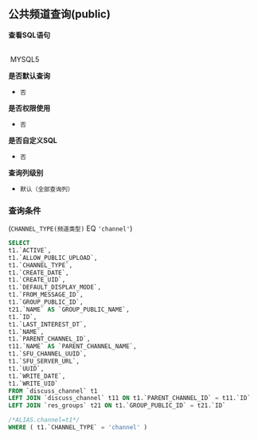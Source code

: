 ## 公共频道查询(public) <!-- {docsify-ignore-all} -->



<p class="panel-title"><b>查看SQL语句</b></p>
<br>

<el-row>
&nbsp;<el-tag @click="MYSQL5 = true">MYSQL5</el-tag>
</el-row>

<br>
<p class="panel-title"><b>是否默认查询</b></p>

* `否`

<p class="panel-title"><b>是否权限使用</b></p>

* `否`

<p class="panel-title"><b>是否自定义SQL</b></p>

* `否`

<p class="panel-title"><b>查询列级别</b></p>

* `默认（全部查询列）`



### 查询条件

(`CHANNEL_TYPE(频道类型)` EQ `'channel'`)





<el-dialog v-model="MYSQL5" title="MYSQL5">

```sql
SELECT
t1.`ACTIVE`,
t1.`ALLOW_PUBLIC_UPLOAD`,
t1.`CHANNEL_TYPE`,
t1.`CREATE_DATE`,
t1.`CREATE_UID`,
t1.`DEFAULT_DISPLAY_MODE`,
t1.`FROM_MESSAGE_ID`,
t1.`GROUP_PUBLIC_ID`,
t21.`NAME` AS `GROUP_PUBLIC_NAME`,
t1.`ID`,
t1.`LAST_INTEREST_DT`,
t1.`NAME`,
t1.`PARENT_CHANNEL_ID`,
t11.`NAME` AS `PARENT_CHANNEL_NAME`,
t1.`SFU_CHANNEL_UUID`,
t1.`SFU_SERVER_URL`,
t1.`UUID`,
t1.`WRITE_DATE`,
t1.`WRITE_UID`
FROM `discuss_channel` t1 
LEFT JOIN `discuss_channel` t11 ON t1.`PARENT_CHANNEL_ID` = t11.`ID` 
LEFT JOIN `res_groups` t21 ON t1.`GROUP_PUBLIC_ID` = t21.`ID` 

/*ALIAS.channel=t1*/
WHERE ( t1.`CHANNEL_TYPE` = 'channel' )
```

</el-dialog>

<script>
 const { createApp } = Vue
  createApp({
    data() {
      return {
                MYSQL5 : false
        
      }
    },
    methods: {
    }
  }).use(ElementPlus).mount('#app')
</script>